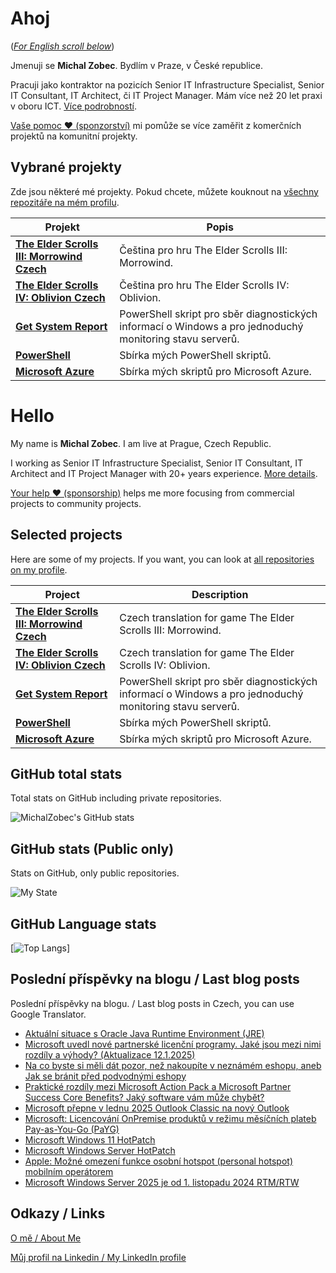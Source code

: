 # Ahoj

<a name="documenttitle"></a>

([*For English scroll below*](#english "For English scroll below"))

Jmenuji se **Michal Zobec**. Bydlím v Praze, v České republice.

Pracuji jako kontraktor na pozicích Senior IT Infrastructure Specialist, Senior IT Consultant, IT Architect, či IT Project Manager. Mám více než 20 let praxi v oboru ICT. [Více podrobností](MichalZobec-About.md).

[Vaše pomoc :heart: (sponzorství)](https://www.patreon.com/michalzobec) mi pomůže se více zaměřit z komerčních projektů na komunitní projekty.

## Vybrané projekty

Zde jsou některé mé projekty. Pokud chcete, můžete kouknout na [všechny repozitáře na mém profilu](https://github.com/michalzobec?tab=repositories).

| Projekt | Popis |
| --- | --- |
| **[The Elder Scrolls III: Morrowind Czech](https://github.com/michalzobec/TES3-Morrowind-cesky)** | Čeština pro hru The Elder Scrolls III: Morrowind. |
| **[The Elder Scrolls IV: Oblivion Czech](https://github.com/michalzobec/TES4-Oblivion-cesky)** | Čeština pro hru The Elder Scrolls IV: Oblivion. |
| **[Get System Report](https://github.com/michalzobec/Get-SystemReport)** | PowerShell skript pro sběr diagnostických informací o Windows a pro jednoduchý monitoring stavu serverů. |
| **[PowerShell](https://github.com/michalzobec/PowerShell)** | Sbírka mých PowerShell skriptů. |
| **[Microsoft Azure](https://github.com/michalzobec/microsoft-azure)** | Sbírka mých skriptů pro Microsoft Azure. |

<a name="english"></a>

# Hello

My name is **Michal Zobec**. I am live at Prague, Czech Republic.

I working as Senior IT Infrastructure Specialist, Senior IT Consultant, IT Architect and IT Project Manager with 20+ years experience. [More details](MichalZobec-About.md#english).

[Your help :heart: (sponsorship)](https://www.patreon.com/michalzobec) helps me more focusing from commercial projects to community projects.

## Selected projects

Here are some of my projects. If you want, you can look at [all repositories on my profile](https://github.com/michalzobec?tab=repositories).

| Project | Description |
| --- | --- |
| **[The Elder Scrolls III: Morrowind Czech](https://github.com/michalzobec/TES3-Morrowind-cesky)** | Czech translation for game The Elder Scrolls III: Morrowind. |
| **[The Elder Scrolls IV: Oblivion Czech](https://github.com/michalzobec/TES4-Oblivion-cesky)** | Czech translation for game The Elder Scrolls IV: Oblivion. |
| **[Get System Report](https://github.com/michalzobec/Get-SystemReport)** | PowerShell skript pro sběr diagnostických informací o Windows a pro jednoduchý monitoring stavu serverů. |
| **[PowerShell](https://github.com/michalzobec/PowerShell)** | Sbírka mých PowerShell skriptů. |
| **[Microsoft Azure](https://github.com/michalzobec/microsoft-azure)** | Sbírka mých skriptů pro Microsoft Azure. |

## GitHub total stats

Total stats on GitHub including private repositories.

![MichalZobec's GitHub stats](https://github-readme-stats.vercel.app/api?username=michalzobec&count_private=true&show_icons=true)


## GitHub stats (Public only)

Stats on GitHub, only public repositories.

![My State](https://github-readme-stats.vercel.app/api?username=michalzobec&show_icons=true)

## GitHub Language stats

[![Top Langs](https://github-readme-stats.vercel.app/api/top-langs/?username=michalzobec&langs_count=10&layout=compact)]

## Poslední příspěvky na blogu / Last blog posts

Poslední příspěvky na blogu. / Last blog posts in Czech, you can use Google Translator.

<!-- BLOG-POST-LIST:START -->
- [Aktuální situace s Oracle Java Runtime Environment &lpar;JRE&rpar;](https://www.michalzobec.cz/aktualni-situace-s-oracle-java-runtime-environment-jre-9643)
- [Microsoft uvedl nové partnerské licenční programy. Jaké jsou mezi nimi rozdíly a výhody? &lpar;Aktualizace 12.1.2025&rpar;](https://www.michalzobec.cz/microsoft-uvedl-nove-partnerske-licencni-programy-jake-jsou-mezi-nimi-rozdily-a-vyhody-9554)
- [Na co byste si měli dát pozor, než nakoupíte v neznámém eshopu, aneb Jak se bránit před podvodnými eshopy](https://www.michalzobec.cz/na-co-byste-si-meli-dat-pozor-nez-nakoupite-v-neznamem-eshopu-aneb-jak-se-branit-pred-podvodnymi-eshopy-9620)
- [Praktické rozdíly mezi Microsoft Action Pack a Microsoft Partner Success Core Benefits? Jaký software vám může chybět?](https://www.michalzobec.cz/prakticke-rozdily-mezi-microsoft-action-pack-a-microsoft-partner-success-core-benefits-jaky-software-vam-muze-chybet-9617)
- [Microsoft přepne v lednu 2025 Outlook Classic na nový Outlook](https://www.michalzobec.cz/microsoft-prepne-v-lednu-2025-outlook-classic-na-novy-outlook-9615)
- [Microsoft: Licencování OnPremise produktů v režimu měsíčních plateb Pay-as-You-Go &lpar;PaYG&rpar;](https://www.michalzobec.cz/microsoft-licencovani-onpremise-produktu-v-rezimu-mesicnich-plateb-pay-as-you-go-payg-9593)
- [Microsoft Windows 11 HotPatch](https://www.michalzobec.cz/microsoft-windows-11-hotpatch-9597)
- [Microsoft Windows Server HotPatch](https://www.michalzobec.cz/microsoft-windows-server-hotpatch-9592)
- [Apple: Možné omezení funkce osobní hotspot &lpar;personal hotspot&rpar; mobilním operátorem](https://www.michalzobec.cz/apple-mozne-omezeni-funkce-osobni-hotspot-personal-hotspot-mobilnim-operatorem-9583)
- [Microsoft Windows Server 2025 je od 1. listopadu 2024 RTM/RTW](https://www.michalzobec.cz/microsoft-windows-server-2025-je-od-1-listopadu-2024-rtm-rtw-9578)
<!-- BLOG-POST-LIST:END -->

## Odkazy / Links

[O mě / About Me](https://zob.ec/mylinktree)

[Můj profil na Linkedin / My LinkedIn profile](https://zob.ec/mylinkedin)
